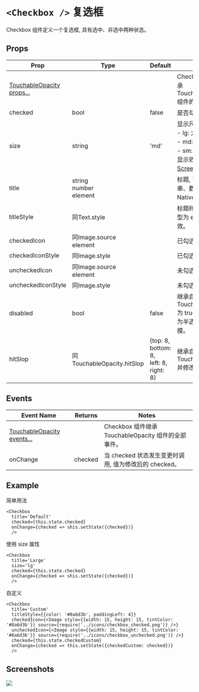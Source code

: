 # `<Checkbox />` 复选框
Checkbox 组件定义一个复选框, 具有选中、非选中两种状态。

## Props
| Prop | Type | Default | Note |
|---|---|---|---|
| [TouchableOpacity props...](https://facebook.github.io/react-native/docs/touchableopacity.html) |  |  | Checkbox 组件继承 TouchableOpacity 组件的全部属性。
| checked | bool | false | 是否勾选 |
| size | string | 'md' | 显示尺寸大小。<br/>- lg: 大<br/>- md: 中<br/>- sm: 小<br/>显示效果参见[Screenshots](#screenshots)。
| title | string<br/>number<br/>element |  | 标题, 可以是字符串、数字或 React Native 组件。
| titleStyle | 同Text.style |  | 标题样式, 当 title 类型为 element 时无效。
| checkedIcon | 同Image.source<br/>element |  | 已勾选图标
| checkedIconStyle | 同Image.style |  | 已勾选图标样式
| uncheckedIcon | 同Image.source<br/>element |   | 未勾选图标
| uncheckedIconStyle | 同Image.style |  | 未勾选图标样式
| disabled | bool | false | 继承自 TouchableOpacity, 为 true 时组件显示为半透明且不可触摸。
| hitSlop | 同TouchableOpacity.hitSlop | {top: 8, bottom: 8,<br/>left: 8, right: 8} | 继承自 TouchableOpacity 并修改默认值。

## Events
| Event Name | Returns | Notes |
|---|---|---|
| [TouchableOpacity events...](https://facebook.github.io/react-native/docs/touchableopacity.html) |  | Checkbox 组件继承 TouchableOpacity 组件的全部事件。
| onChange | checked | 当 checked 状态发生变更时调用, 值为修改后的 checked。

<!--
## Methods
None.

## Static Props
None.

## Static Methods
None.
-->

## Example
简单用法
```
<Checkbox
  title='Default'
  checked={this.state.checked}
  onChange={checked => shis.setState({checked})}
  />
```

使用 size 属性
```
<Checkbox
  title='Large'
  size='lg'
  checked={this.state.checked}
  onChange={checked => shis.setState({checked})}
  />
```

自定义
```
<Checkbox
  title='Custom'
  titleStyle={{color: '#8a6d3b', paddingLeft: 4}}
  checkedIcon={<Image style={{width: 15, height: 15, tintColor: '#8a6d3b'}} source={require('../icons/checkbox_checked.png')} />}
  uncheckedIcon={<Image style={{width: 15, height: 15, tintColor: '#8a6d3b'}} source={require('../icons/checkbox_unchecked.png')} />}
  checked={this.state.checkedCustom}
  onChange={checked => this.setState({checkedCustom: checked})}
  />
```


## Screenshots
![](https://github.com/rilyu/teaset/blob/master/screenshots/03-Checkbox.png?raw=true)
